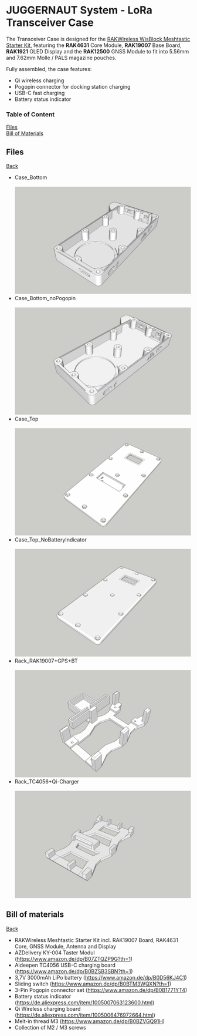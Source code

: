 # JUGGERNAUT System - LoRa Transceiver Case

The Transceiver Case is designed for the [RAKWireless WisBlock Meshtastic Starter Kit](https://store.rakwireless.com/products/wisblock-meshtastic-starter-kit?variant=43884034621638), featuring the **RAK4631** Core Module, **RAK19007** Base Board, **RAK1921** OLED Display and the **RAK12500** GNSS Module to fit into 5.56mm and 7.62mm Molle / PALS magazine pouches.

Fully assembled, the case features:
* Qi wireless charging
* Pogopin connector for docking station charging
* USB-C fast charging
* Battery status indicator
<a name="top"></a>
### **Table of Content**
[Files](#Files)</br>
[Bill of Materials](#bom)
<a name="Files"></a>
## Files
[Back](#top)
* Case_Bottom</br></br>
![](https://github.com/audiocustoms/LoRa-Transceiver-Case/blob/main/RAK%20Wireless/RAK19007/MagPouch%20Case/Pics/Model/Case_Bottom_01.jpg)
* Case_Bottom_noPogopin</br></br>
![](https://github.com/audiocustoms/LoRa-Transceiver-Case/blob/main/RAK%20Wireless/RAK19007/MagPouch%20Case/Pics/Model/Case_Bottom_noPogopin_01.jpg)
* Case_Top</br></br>
![](https://github.com/audiocustoms/LoRa-Transceiver-Case/blob/main/RAK%20Wireless/RAK19007/MagPouch%20Case/Pics/Model/Case_Top_01.jpg)
* Case_Top_NoBatteryIndicator</br></br>
![](https://github.com/audiocustoms/LoRa-Transceiver-Case/blob/main/RAK%20Wireless/RAK19007/MagPouch%20Case/Pics/Model/Case_Top_noBatteryIndicator_01.jpg)
* Rack_RAK19007+GPS+BT</br></br>
![](https://github.com/audiocustoms/LoRa-Transceiver-Case/blob/main/RAK%20Wireless/RAK19007/MagPouch%20Case/Pics/Model/Rack_RAK19007%2BGPS%2BBT_01.jpg)
* Rack_TC4056+Qi-Charger</br></br>
![](https://github.com/audiocustoms/LoRa-Transceiver-Case/blob/main/RAK%20Wireless/RAK19007/MagPouch%20Case/Pics/Model/Rack_TC4056%2BQi-Charger.jpg)
<a name="bom"></a>
## Bill of materials
[Back](#top)
- RAKWireless Meshtastic Starter Kit incl. RAK19007 Board, RAK4631 Core, GNSS Module, Antenna and Display
- AZDelivery KY-004 Taster Modul (https://www.amazon.de/dp/B07ZTQZP9G?th=1)
- Aideepen TC4056 USB-C charging board (https://www.amazon.de/dp/B0BZSB3SBN?th=1)
- 3,7V 3000mAh LiPo battery (https://www.amazon.de/dp/B0D56KJ4C1)
- Sliding switch (https://www.amazon.de/dp/B0BTM3WQXN?th=1)
- 3-Pin Pogopin connector set (https://www.amazon.de/dp/B0B1771YT4)
- Battery status indicator (https://de.aliexpress.com/item/1005007063123600.html)
- Qi Wireless charging board (https://de.aliexpress.com/item/1005006476972664.html)
- Melt-in thread M3 (https://www.amazon.de/dp/B0BZVGQ91H)
- Collection of M2 / M3 screws
